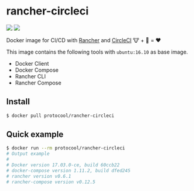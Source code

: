 # rancher-circleci

[![](https://images.microbadger.com/badges/version/protocool/rancher-circleci:0.3.0.svg)](https://microbadger.com/images/protocool/rancher-circleci:0.3.0 "Get your own version badge on microbadger.com") [![](https://images.microbadger.com/badges/image/protocool/rancher-circleci:0.3.0.svg)](https://microbadger.com/images/protocool/rancher-circleci:0.3.0 "Get your own image badge on microbadger.com")

Docker image for CI/CD with [Rancher](http://rancher.com/rancher/) and [CircleCI](https://circleci.com/) :cow: + :whale: = :heart:

This image contains the following tools with `ubuntu:16.10` as base image.

*   Docker Client
*   Docker Compose
*   Rancher CLI
*   Rancher Compose

## Install

```bash
$ docker pull protocool/rancher-circleci
```

## Quick example

```bash
$ docker run --rm protocool/rancher-circleci
# Output example
#
# Docker version 17.03.0-ce, build 60ccb22
# docker-compose version 1.11.2, build dfed245
# rancher version v0.6.1
# rancher-compose version v0.12.5
```
